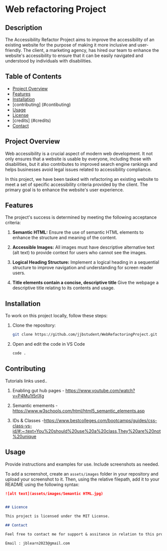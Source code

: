 # Web refactoring Project

## Description

The Accessibility Refactor Project aims to improve the accessibility of an existing website for the purpose of making it more inclusive and user-friendly. The client, a marketing agency, has hired our team to enhance the website's accessibility to ensure that it can be easily navigated and understood by individuals with disabilities.

## Table of Contents

- [Project Overview](#project-overview)
- [Features](#Features)
- [Installation](#installation)
- [contributing] (#contibuting)
- [Usage](#usage)
- [License](#license)
- [credits] (#credits)
- [Contact](#contact)

## Project Overview

Web accessibility is a crucial aspect of modern web development. It not only ensures that a website is usable by everyone, including those with disabilities, but it also contributes to improved search engine rankings and helps businesses avoid legal issues related to accessibility compliance.

In this project, we have been tasked with refactoring an existing website to meet a set of specific accessibility criteria provided by the client. The primary goal is to enhance the website's user experience.

## Features

The project's success is determined by meeting the following acceptance criteria:

1. **Semantic HTML:** Ensure the use of semantic HTML elements to enhance the structure and meaning of the content.

2. **Accessible Images:** All images must have descriptive alternative text (alt text) to provide context for users who cannot see the images.

3. **Logical Heading Structure:** Implement a logical heading in a sequential structure to improve navigation and understanding for screen reader users.

4. **Title elements contain a concise, descriptive title** Give the webpage a descriptive title relating to its contents and usage.


## Installation

To work on this project locally, follow these steps:

1. Clone the repository:

   ```bash
   git clone https://github.com/jjbstudent/WebRefactoringProject.git

2. Open and edit the code in VS Code 
    ```bash
    code .

    
## Contributing

 Tutorials links used..
 1. Enabling gut hub pages - https://www.youtube.com/watch?v=P4Mu1t5rIXg
 
 2. Semantic emements - https://www.w3schools.com/html/html5_semantic_elements.asp

 2. IDs & Classes  -https://www.bestcolleges.com/bootcamps/guides/css-class-vs-id/#:~:text=You%20should%20use%20a%20class,They%20are%20not%20unique


## Usage 

Provide instructions and examples for use. Include screenshots as needed. 

To add a screenshot, create an `assets/images` folder in your repository and upload your screenshot to it. Then, using the relative filepath, add it to your README using the following syntax:

```md
![alt text](assets/images/Semantic HTML.jpg)

   
## Licence 

This project is licensed under the MIT License.

## Contact 

Feel free to contact me for support & assitance in relation to this project

Email : jblearn2023@gmail.com

